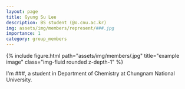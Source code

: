```yaml
---
layout: page
title: Gyung Su Lee
description: BS student (@o.cnu.ac.kr)
img: assets/img/members/represent/###.jpg
importance: 1
category: group_members
---
```



<div class="row">
    <div class="col-sm mt-3 mt-md-0">
        {% include figure.html path="assets/img/members/.jpg" title="example image" class="img-fluid rounded z-depth-1" %}
    </div>
</div>

I'm ###, a student in Department of Chemistry at Chungnam National University.